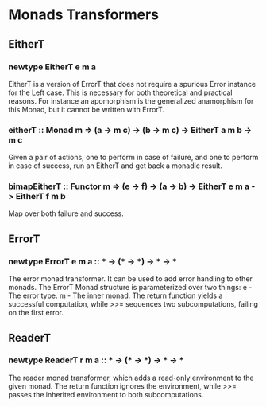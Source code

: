 
# Monads Transformers 

## EitherT

### newtype EitherT e m a 
EitherT is a version of ErrorT that does not require a spurious Error instance for the Left case.
This is necessary for both theoretical and practical reasons. For instance an apomorphism is the generalized 
anamorphism for this Monad, but it cannot be written with ErrorT.

### eitherT :: Monad m => (a -> m c) -> (b -> m c) -> EitherT a m b -> m c 
Given a pair of actions, one to perform in case of failure, and one to perform in case of success, run an EitherT and get back a monadic result.

### bimapEitherT :: Functor m => (e -> f) -> (a -> b) -> EitherT e m a -> EitherT f m b 
Map over both failure and success.

## ErrorT

### newtype ErrorT e m a :: * -> (* -> *) -> * -> *
The error monad transformer. It can be used to add error handling to other monads.
The ErrorT Monad structure is parameterized over two things:
    e - The error type.
    m - The inner monad.
The return function yields a successful computation, while >>= sequences two subcomputations, failing on the first error.


## ReaderT 

### newtype ReaderT r m a :: * -> (* -> *) -> * -> *
The reader monad transformer, which adds a read-only environment to the given monad.
The return function ignores the environment, while >>= passes the inherited environment to both subcomputations.




